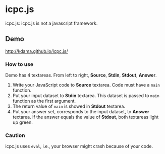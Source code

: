 # icpc.js
icpc.js: icpc.js is not a javascript framework.

## Demo
http://kdama.github.io/icpc.js/

### How to use
Demo has 4 textareas. From left to right, **Source**, **Stdin**, **Stdout**, **Answer**.

1. Write your JavaScript code to **Source** textarea. Code must have a `main` function.
2. Put your input dataset to **Stdin** textarea. This dataset is passed to `main` function as the first argument.
3. The return value of `main` is showed in **Stdout** textarea.
4. Put your answer set, corresponds to the input dataset, to **Answer** textarea. If the answer equals the value of **Stdout**, both textareas light up green.

### Caution
icpc.js uses `eval`, i.e., your browser might crash because of your code.
